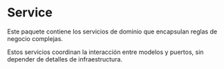 # Service

Este paquete contiene los servicios de dominio que encapsulan reglas de negocio complejas.

Estos servicios coordinan la interacción entre modelos y puertos, sin depender de detalles de infraestructura.
